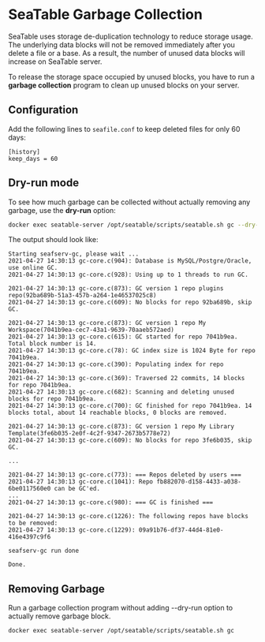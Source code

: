 # SeaTable Garbage Collection

SeaTable uses storage de-duplication technology to reduce storage usage. The underlying data blocks will not be removed immediately after you delete a file or a base. As a result, the number of unused data blocks will increase on SeaTable server.

To release the storage space occupied by unused blocks, you have to run a **garbage collection** program to clean up unused blocks on your server.

## Configuration

Add the following lines to `seafile.conf` to keep deleted files for only 60 days:

```
[history]
keep_days = 60
```

## Dry-run mode

To see how much garbage can be collected without actually removing any garbage, use the **dry-run** option:

```bash
docker exec seatable-server /opt/seatable/scripts/seatable.sh gc --dry-run
```

The output should look like:

```
Starting seafserv-gc, please wait ...
2021-04-27 14:30:13 gc-core.c(904): Database is MySQL/Postgre/Oracle, use online GC.
2021-04-27 14:30:13 gc-core.c(928): Using up to 1 threads to run GC.

2021-04-27 14:30:13 gc-core.c(873): GC version 1 repo plugins repo(92ba689b-51a3-457b-a264-1e46537025c8)
2021-04-27 14:30:13 gc-core.c(609): No blocks for repo 92ba689b, skip GC.

2021-04-27 14:30:13 gc-core.c(873): GC version 1 repo My Workspace(7041b9ea-cec7-43a1-9639-70aaeb572aed)
2021-04-27 14:30:13 gc-core.c(615): GC started for repo 7041b9ea. Total block number is 14.
2021-04-27 14:30:13 gc-core.c(78): GC index size is 1024 Byte for repo 7041b9ea.
2021-04-27 14:30:13 gc-core.c(390): Populating index for repo 7041b9ea.
2021-04-27 14:30:13 gc-core.c(369): Traversed 22 commits, 14 blocks for repo 7041b9ea.
2021-04-27 14:30:13 gc-core.c(682): Scanning and deleting unused blocks for repo 7041b9ea.
2021-04-27 14:30:13 gc-core.c(700): GC finished for repo 7041b9ea. 14 blocks total, about 14 reachable blocks, 0 blocks are removed.

2021-04-27 14:30:13 gc-core.c(873): GC version 1 repo My Library Template(3fe6b035-2e0f-4c2f-9347-2673b5778e72)
2021-04-27 14:30:13 gc-core.c(609): No blocks for repo 3fe6b035, skip GC.

...

2021-04-27 14:30:13 gc-core.c(773): === Repos deleted by users ===
2021-04-27 14:30:13 gc-core.c(1041): Repo fb882070-d158-4433-a038-6be0117560e0 can be GC'ed.
...
2021-04-27 14:30:13 gc-core.c(980): === GC is finished ===

2021-04-27 14:30:13 gc-core.c(1226): The following repos have blocks to be removed:
2021-04-27 14:30:13 gc-core.c(1229): 09a91b76-df37-44d4-81e0-416e4397c9f6

seafserv-gc run done

Done.
```

## Removing Garbage

Run a garbage collection program without adding --dry-run option to actually remove garbage block.

```
docker exec seatable-server /opt/seatable/scripts/seatable.sh gc
```

